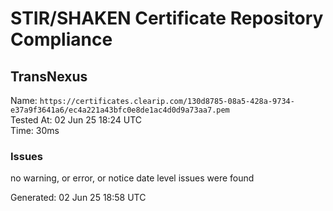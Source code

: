 # STIR/SHAKEN Certificate Repository Compliance

## TransNexus

Name: `https://certificates.clearip.com/130d8785-08a5-428a-9734-e37a9f3641a6/ec4a221a43bfc0e8de1ac4d0d9a73aa7.pem`\
Tested At: 02 Jun 25 18:24 UTC\
Time: 30ms

### Issues

no warning, or error, or notice date level issues were found

Generated: 02 Jun 25 18:58 UTC